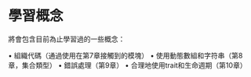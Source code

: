 # 學習概念

將會包含目前為止學習過的一些概念：

• 組織代碼（通過使用在第7章接觸到的模塊）
• 使用動態數組和字符串（第8章，集合類型）
• 錯誤處理（第9章）
• 合理地使用trait和生命週期（第10章）
